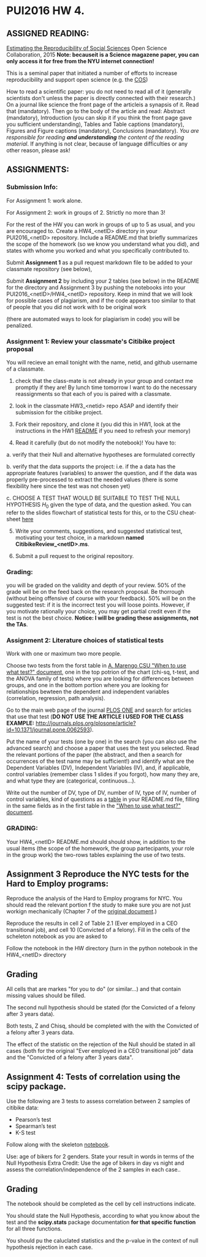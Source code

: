 # PUI2016 HW 4.

## ASSIGNED READING:

[Estimating the Reproducibility of Social Sciences](http://www.sciencemag.org/content/349/6251/aac4716.full.pdf) Open Science Collaboration, 2015 **Note: becauseit is a Science magazene paper, you can only access it for free from the NYU internet connection!**

This is a seminal paper that initiated a number of efforts to increase reproducibility and support open science (e.g. the [COS](https://centerforopenscience.org/))

How to read a scientific paper: you do not need to read all of it (generally scientists don't unless the paper is directly connected with their research.)
On a journal like science the front page of the articleis a synapsis of it. Read that (mandatory). Then go to the body of the article and read:
Abstract (mandatory), Introduction (you can skip it if you think the front page gave you sufficient understanding), 
Tables and Table captions (mandatory), Figures and Figure captions (mandatory), Conclusions (mandatory). 
_You are responsible for reading **and understanding** the content of the reading material_. If anything is not clear, because of language difficulties or any other reason, please ask!

## ASSIGNMENTS:

### Submission Info:

For Assignment 1: work alone. 

For Assignment 2: work in groups of 2. Strictly no more than 3!

For the rest of the HW you can work in groups of up to 5 as usual, and you are encouraged to. 
Create a HW4_\<netID\> directory in your PUI2016_\<netID\> repository. 
Include a README.md that briefly summarizes the scope of the homework (so we know you understand what you did), 
and states with whome you worked and what you specifically contributed to. 

Submit __Assignment 1__ as a pull request markdown file to be added to your classmate repository (see below), 

Submit __Assignment 2__ by including your 2 tables (see below) in the README for the directory 
and Assignment 3 by pushing the notebooks into your PUI2016_\<netID\>/HW4_\<netID\> repository. 
Keep in mind that we will look for possible cases of plagiarism, 
and if the code appears too similar to that of people that you did not work with to be original work 

(there are automated ways to look for plagiarism in code) you will be penalized.

### Assignment 1: Review your classmate's Citibike project proposal

You will recieve an email tonight with the name, netid, and github username of a classmate. 

1. check that the class-mate is not already in your group and contact me promptly if they are! By lunch time tomorrow I want to do the necessary reassignments so that each of you is paired with a classmate.

2. look in the classmate HW3_\<netid\> repo ASAP and identify their submission for the citibike project.

3. Fork their repository, and clone it (you did this in HW1, look at the instructions in  the HW1 [README](https://github.com/fedhere/PUI2016_fb55/blob/master/HW1_fb55/README.md) if you need to refresh your memory)

4. Read it carefully (but do not modify the notebook)! You have to:
  
  a. verify that their Null and alternative hypotheses are formulated correctly
  
  b. verify that the data supports the project: i.e. if the a data has the appropriate features (variables) to answer the question, and if the data was properly pre-processed to extract the needed values (there is some flexibility here since the test was not chosen yet)
  
  c. CHOOSE A TEST THAT WOULD BE SUITABLE TO TEST THE NULL HYPOTHESIS $H_0$ given the type of data, and the question asked. 
  You can refer to the slides flowchart of statistical tests for this, or to the CSU cheat-sheet [here](http://www.csun.edu/~amarenco/Fcs%20682/When%20to%20use%20what%20test.pdf)
  
5.  Write  your comments, suggestions, and suggested statistical test, motivating your test choice, in a markdown **named CitibikeReview_\<netID\>.ms**. 

6. Submit a pull request to the original repository.


### Grading: 

you will be graded on the validity and depth of your review. 50% of the grade will be on the feed back on the research proposal. Be thorrough (without being offensive of course with your feedback). 50% will be on the suggested test: if it is the incorrect test you will loose points. However, if you motivate rationally your choice, you may get partial credit even if the test is not the best choice. **Notice: I will be grading these assignments, not the TAs**. 



### Assignment 2: Literature choices of statistical tests

Work with one or maximum two more people. 

Choose two tests from the forst table in [A. Marengo CSU "When to use what test?" document](http://www.csun.edu/~amarenco/Fcs%20682/When%20to%20use%20what%20test.pdf), one in the top potrion of the chart (chi-sq, t-test, and the ANOVA family of tests) where you are looking for differences between groups, and one in the bottom portion where you are looking for relationships bewteen the dependent and independent variables (correlation, regression, path analysis).

Go to the main web page of the journal [PLOS ONE](http://journals.plos.org/plosone/) and search for articles that use that test (**DO NOT USE THE ARTICLE I USED FOR THE CLASS EXAMPLE:** http://journals.plos.org/plosone/article?id=10.1371/journal.pone.0062593).

Put the name of your tests (one by one) in the search (you can also use the advanced search) and choose a paper that uses the test you selected. Read the relevant portions of the paper (the abstract, and then a search for occurrences of the test name may be sufficient!) and identify what are the Dependent Variables (DV), Independent Variables (IV), and, if applicable, control variables (remember class 1 slides if you forgot), how many they are, and what type they are (categorical, continuous...). 

Write out the number of DV, type of DV, number of IV, type of IV, number of control variables, kind of questions as a [table](https://github.com/adam-p/markdown-here/wiki/Markdown-Cheatsheet#tables) in your README.md file, filling in the same fields as in the first table in the ["When to use what test?" document](http://www.csun.edu/~amarenco/Fcs%20682/When%20to%20use%20what%20test.pdf). 

### GRADING: 

Your HW4\_\<netID\> README.md should should show, in addition to the usual items (the scope of the homework, the group partecipants, your role in the group work) the two-rows tables explaining the use of two tests.

## Assignment 3 Reproduce the NYC tests for the Hard to Employ programs:

Reproduce the analysis of the Hard to Employ programs for NYC. You should read the relevant portion f the study to make sure you are not just workign mechanically (Chapter 7 of the [original document](https://github.com/fedhere/PUI2016_fb55/blob/master/HW4_fb55/effectivenes%20of%20NYC%20Post-Prison%20Employment%20Programs.ipynb).)

Reproduce the results in cell 2 of Table 2.1 (Ever employed in a CEO transitional job), and cell 10 (Convicted of a felony). Fill in the cells of the scheleton notebook as you are asked to   

Follow the notebook in the HW directory (turn in the python notebook in the HW4_\<netID\> directory

## Grading 

All cells that are markes "for you to do" (or similar...) and that contain missing values should be filled.

The second null hypothesis should be stated (for the Convicted of a felony after 3 years data).

Both tests, Z and Chisq, should be completed with the with the Convicted of a felony after 3 years data.

The effect of the statistic on the rejection of the Null should be stated in all cases (both for the original "Ever employed in a CEO transitional job" data and the "Convicted of a felony after 3 years data".

## Assignment 4: Tests of correlation using the scipy package.

Use the following are 3 tests to assess correlation between 2 samples of citibike data:
- Pearson’s test 
- Spearman’s test 
- K-S test

Follow along with the skeleton [notebook](https://github.com/fedhere/PUI2016_fb55/blob/master/HW4_fb55/citibikes_compare_distributions.ipynb). 


Use: age of bikers for 2 genders. State your result in words in terms of the Null Hypothesis
Extra Credit: Use the age of bikers in day vs night and assess the correlation/independence of the 2 samples in each case..

## Grading 

The notebook should be completed as the cell by cell instructions indicate.

You should state the Null Hypothesis, according to what you know about the test and the **scipy.stats** package documentation **for that specific function** for all three functions.

You should pu the caluclated statistics and the p-value in the context of null hypothesis rejection in each case.
